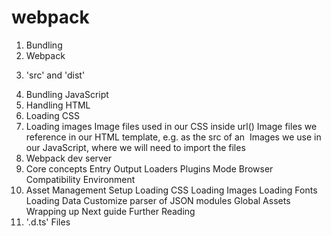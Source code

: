 # webpack
1. Bundling
2. Webpack
  <!-- When dealing with Webpack (and often with any other bundler or build tool), we have two very important directories: 'src' (short for “source”) and 'dist' (short for “'dist'ribution”). We could technically call these directories whatever we want, but these names are conventions.

  'src' is where we keep all of our website’s source code, essentially where all of our work will be done (with an exception being altering any configuration files in the root of the project). When we run Webpack to bundle our code, it will output the bundled files into the 'dist' directory. The idea is that if someone were to fork or clone the project, they would not need the 'dist' directory, as they’d just be able to run Webpack to build from 'src' into their own 'dist'. Similarly, to deploy our website, we would only need the 'dist' code and nothing else. Keep that in mind! Work inside ''src'', build into 'dist', then deploy from there! -->
3. 'src' and 'dist'
  <!-- In most projects, the directories typically have these roles:

  src (Source Directory): This is where the raw source code lives. It usually contains your original files, like .js, .ts, .scss, or other assets that need processing or compiling. You work on files in src, and these files aren’t meant to be directly served to end-users.

  dist (Distribution/Build Directory): This is the 'build' directory. After the code is processed, bundled, or compiled, the final output is placed in dist. This directory contains the optimized, ready-for-production code that is usually minified, bundled, and may include transpiled assets (like ES5-compatible JavaScript for older browsers). It’s common to deploy the dist folder as it contains everything needed to run the application. -->

4. Bundling JavaScript
5. Handling HTML
6. Loading CSS
7. Loading images
  Image files used in our CSS inside url()
  Image files we reference in our HTML template, e.g. as the src of an <img>
  Images we use in our JavaScript, where we will need to import the files
8. Webpack dev server
9. Core concepts
  Entry
  Output
  Loaders
  Plugins
  Mode
  Browser Compatibility
  Environment
10. Asset Management
  Setup
  Loading CSS
  Loading Images
  Loading Fonts
  Loading Data
    Customize parser of JSON modules
  Global Assets
  Wrapping up
  Next guide
  Further Reading
11. '.d.ts' Files
  <!-- In TypeScript, a .d.ts file is a declaration file that provides type definitions for JavaScript code. These files allow TypeScript to understand the types used in existing JavaScript libraries or modules, enabling type checking and IntelliSense (auto-completion and suggestions) in IDEs. Declaration files are particularly useful when you want to use a JavaScript library that does not have built-in TypeScript support. -->